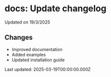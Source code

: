 # docs: Update changelog

Updated on 19/3/2025

## Changes
- Improved documentation
- Added examples
- Updated installation guide

Last updated: 2025-03-19T00:00:00.000Z